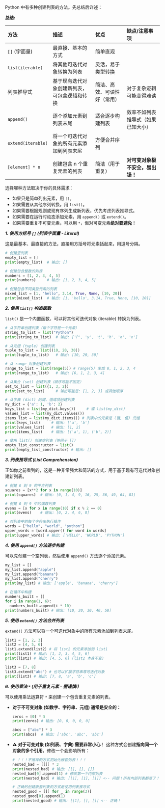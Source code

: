 Python 中有多种创建列表的方法。先总结后详述：

**总结:**

| 方法                 | 描述                                                               | 优点                         | 缺点/注意事项                        |
| :------------------- | :----------------------------------------------------------------- | :--------------------------- | :----------------------------------- |
| `[]` (字面量)        | 最直接、基本的方式                                                   | 简单直观                     |                                      |
| `list(iterable)`     | 将其他可迭代对象转换为列表                                           | 灵活，易于类型转换           |                                      |
| 列表推导式           | 基于现有迭代对象创建新列表，可包含逻辑和转换                       | 简洁、高效、可读性好（常用） | 对于复杂逻辑可能变得难读             |
| `append()`           | 逐个添加元素到列表末尾                                             | 适合逐步构建列表             | 效率不如列表推导式（如果已知大小）   |
| `extend(iterable)`   | 将一个可迭代对象的所有元素添加到列表末尾                           | 方便合并序列               |                                      |
| `[element] * n`      | 创建包含 n 个重复元素的列表                                        | 简洁（用于重复）             | **对可变对象极不安全，易出错！**     |

选择哪种方法取决于你的具体需求：

*   如果只是简单列出元素，用 `[]`。
*   如果需要从其他序列转换，用 `list()`。
*   如果需要根据规则或现有序列生成新列表，优先考虑列表推导式。
*   如果需要在运行时动态添加元素，用 `append()` 或 `extend()`。
*   如果需要重复不可变元素，可以用 `*`，但对可变元素**绝对要避免**！



***1. 使用方括号 `[]` (列表字面量 - Literal)***

这是最基本、最直接的方法，直接用方括号将元素括起来，用逗号分隔。

```python
# 创建空列表
empty_list = []
print(empty_list)  # 输出: []

# 创建包含整数的列表
numbers = [1, 2, 3, 4, 5]
print(numbers)     # 输出: [1, 2, 3, 4, 5]

# 创建包含不同类型元素的列表
mixed_list = [1, "hello", 3.14, True, None, [10, 20]]
print(mixed_list)  # 输出: [1, 'hello', 3.14, True, None, [10, 20]]
```

***2. 使用 `list()` 构造函数***

`list()` 是一个内置函数，可以将其他可迭代对象 (iterable) 转换为列表。

```python
# 从字符串创建列表（每个字符是一个元素）
string_to_list = list("Python")
print(string_to_list)  # 输出: ['P', 'y', 't', 'h', 'o', 'n']

# 从元组 (tuple) 创建列表
tuple_to_list = list((10, 20, 30))
print(tuple_to_list)   # 输出: [10, 20, 30]

# 从 range 对象创建列表
range_to_list = list(range(5)) # range(5) 生成 0, 1, 2, 3, 4
print(range_to_list)   # 输出: [0, 1, 2, 3, 4]

# 从集合 (set) 创建列表（顺序可能不固定）
set_to_list = list({1, 3, 2})
print(set_to_list)     # 输出可能是: [1, 2, 3] 或其他顺序

# 从字典 (dict) 的键、值或项创建列表
my_dict = {'a': 1, 'b': 2}
keys_list = list(my_dict.keys())     # 或 list(my_dict)
values_list = list(my_dict.values())
items_list = list(my_dict.items()) # 列表中的元素是 (键, 值) 元组
print(keys_list)     # 输出: ['a', 'b']
print(values_list)   # 输出: [1, 2]
print(items_list)    # 输出: [('a', 1), ('b', 2)]

# 使用 list() 创建空列表（等同于 []）
empty_list_constructor = list()
print(empty_list_constructor) # 输出: []
```

***3. 列表推导式 (List Comprehension)***

正如你之前看到的，这是一种非常强大和简洁的方式，用于基于现有可迭代对象创建新列表。

```python
# 创建 0 到 9 的平方列表
squares = [x**2 for x in range(10)]
print(squares)  # 输出: [0, 1, 4, 9, 16, 25, 36, 49, 64, 81]

# 创建 0 到 9 中的偶数列表
evens = [x for x in range(10) if x % 2 == 0]
print(evens)    # 输出: [0, 2, 4, 6, 8]

# 对列表中的每个字符串执行操作
words = ["hello", "world", "python"]
upper_words = [word.upper() for word in words]
print(upper_words) # 输出: ['HELLO', 'WORLD', 'PYTHON']
```

***4. 使用 `append()` 方法逐步构建***

可以先创建一个空列表，然后使用 `append()` 方法逐个添加元素。

```python
my_list = []
my_list.append("apple")
my_list.append("banana")
my_list.append("cherry")
print(my_list) # 输出: ['apple', 'banana', 'cherry']

# 在循环中构建
numbers_built = []
for i in range(1, 6):
  numbers_built.append(i * 10)
print(numbers_built) # 输出: [10, 20, 30, 40, 50]
```

***5. 使用 `extend()` 方法合并列表***

`extend()` 方法可以将一个可迭代对象中的所有元素添加到列表末尾。

```python
list1 = [1, 2, 3]
list2 = [4, 5, 6]
list1.extend(list2) # 将 list2 的元素添加到 list1
print(list1) # 输出: [1, 2, 3, 4, 5, 6]
print(list2) # 输出: [4, 5, 6] (list2 本身不变)

list3 = [7, 8]
list3.extend("abc") # 也可以扩展字符串等可迭代对象
print(list3) # 输出: [7, 8, 'a', 'b', 'c']
```

***6. 使用乘法 `*` (用于重复元素 - 需谨慎!)***

可以使用乘法运算符 `*` 来创建一个包含重复元素的列表。

*   **对于不可变对象 (如数字、字符串、元组) 通常是安全的：**

    ```python
    zeros = [0] * 5
    print(zeros) # 输出: [0, 0, 0, 0, 0]

    abcs = ["abc"] * 3
    print(abcs)  # 输出: ['abc', 'abc', 'abc']
    ```

*   **⚠️ 对于可变对象 (如列表、字典) 需要非常小心！** 这种方式会创建**指向同一个对象的多个引用**，修改一个会影响所有：

    ```python
    # ！！！不推荐的方式初始化嵌套列表！！！
    nested_bad = [[]] * 3
    print(nested_bad) # 输出: [[], [], []]
    nested_bad[0].append(1) # 修改第一个内部列表
    print(nested_bad) # 输出: [[1], [1], [1]] <-- 问题！所有内部列表都变了！

    # 正确的创建嵌套列表的方式是使用列表推导式
    nested_good = [[] for _ in range(3)]
    nested_good[0].append(1)
    print(nested_good) # 输出: [[1], [], []] <-- 正确！
    ```
